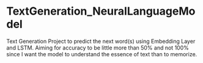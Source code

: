# TextGeneration_NeuralLanguageModel

Text Generation Project to predict the next word(s) using Embedding Layer and LSTM.
Aiming for accuracy to be little more than 50% and not 100% since I want the model to understand the essence of text than to memorize.

